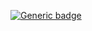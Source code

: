 

[![Generic badge](https://img.shields.io/badge/<RunTests>-<Passing>-<COLOR>.svg)](https://shields.io/)
